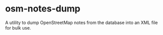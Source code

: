 osm-notes-dump
==============

A utility to dump OpenStreetMap notes from the database into an XML file for bulk use.
